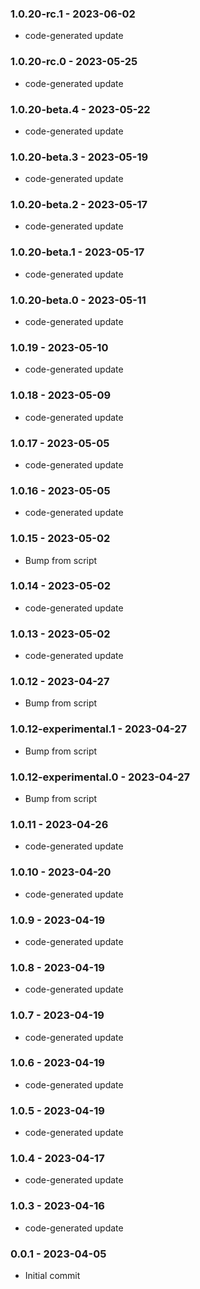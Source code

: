 ### 1.0.20-rc.1 - 2023-06-02

- code-generated update

### 1.0.20-rc.0 - 2023-05-25

- code-generated update

### 1.0.20-beta.4 - 2023-05-22

- code-generated update

### 1.0.20-beta.3 - 2023-05-19

- code-generated update

### 1.0.20-beta.2 - 2023-05-17

- code-generated update

### 1.0.20-beta.1 - 2023-05-17

- code-generated update

### 1.0.20-beta.0 - 2023-05-11

- code-generated update

### 1.0.19 - 2023-05-10

- code-generated update

### 1.0.18 - 2023-05-09

- code-generated update

### 1.0.17 - 2023-05-05

- code-generated update

### 1.0.16 - 2023-05-05

- code-generated update

### 1.0.15 - 2023-05-02

- Bump from script

### 1.0.14 - 2023-05-02

- code-generated update

### 1.0.13 - 2023-05-02

- code-generated update

### 1.0.12 - 2023-04-27

- Bump from script

### 1.0.12-experimental.1 - 2023-04-27

- Bump from script

### 1.0.12-experimental.0 - 2023-04-27

- Bump from script

### 1.0.11 - 2023-04-26

- code-generated update

### 1.0.10 - 2023-04-20

- code-generated update

### 1.0.9 - 2023-04-19

- code-generated update

### 1.0.8 - 2023-04-19

- code-generated update

### 1.0.7 - 2023-04-19

- code-generated update

### 1.0.6 - 2023-04-19

- code-generated update

### 1.0.5 - 2023-04-19

- code-generated update

### 1.0.4 - 2023-04-17

- code-generated update

### 1.0.3 - 2023-04-16

- code-generated update

### 0.0.1 - 2023-04-05

- Initial commit